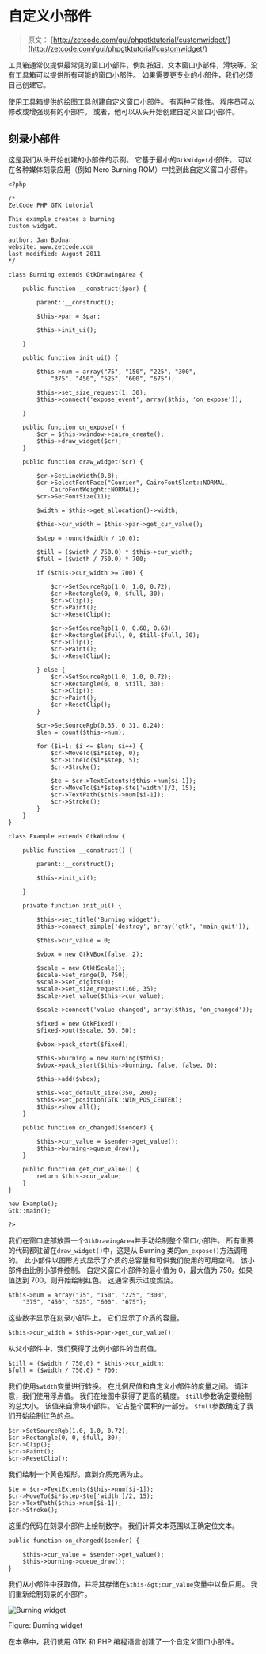 # 自定义小部件

> 原文： [http://zetcode.com/gui/phpgtktutorial/customwidget/](http://zetcode.com/gui/phpgtktutorial/customwidget/)

工具箱通常仅提供最常见的窗口小部件，例如按钮，文本窗口小部件，滑块等。没有工具箱可以提供所有可能的窗口小部件。 如果需要更专业的小部件，我们必须自己创建它。

使用工具箱提供的绘图工具创建自定义窗口小部件。 有两种可能性。 程序员可以修改或增强现有的小部件。 或者，他可以从头开始创建自定义窗口小部件。

## 刻录小部件

这是我们从头开始创建的小部件的示例。 它基于最小的`GtkWidget`小部件。 可以在各种媒体刻录应用（例如 Nero Burning ROM）中找到此自定义窗口小部件。

```
<?php

/* 
ZetCode PHP GTK tutorial

This example creates a burning
custom widget.

author: Jan Bodnar
website: www.zetcode.com
last modified: August 2011
*/

class Burning extends GtkDrawingArea { 

    public function __construct($par) { 

        parent::__construct(); 

        $this->par = $par;          

        $this->init_ui();

    } 

    public function init_ui() {

        $this->num = array("75", "150", "225", "300", 
            "375", "450", "525", "600", "675");

        $this->set_size_request(1, 30);
        $this->connect('expose_event', array($this, 'on_expose')); 

    }

    public function on_expose() {
        $cr = $this->window->cairo_create();
        $this->draw_widget($cr);
    }

    public function draw_widget($cr) {

        $cr->SetLineWidth(0.8);
        $cr->SelectFontFace("Courier", CairoFontSlant::NORMAL, 
            CairoFontWeight::NORMAL);
        $cr->SetFontSize(11);

        $width = $this->get_allocation()->width;

        $this->cur_width = $this->par->get_cur_value();

        $step = round($width / 10.0);

        $till = ($width / 750.0) * $this->cur_width;
        $full = ($width / 750.0) * 700;

        if ($this->cur_width >= 700) {

            $cr->SetSourceRgb(1.0, 1.0, 0.72);
            $cr->Rectangle(0, 0, $full, 30);
            $cr->Clip();
            $cr->Paint();
            $cr->ResetClip();

            $cr->SetSourceRgb(1.0, 0.68, 0.68).
            $cr->Rectangle($full, 0, $till-$full, 30);
            $cr->Clip();
            $cr->Paint();
            $cr->ResetClip();

        } else {
            $cr->SetSourceRgb(1.0, 1.0, 0.72);
            $cr->Rectangle(0, 0, $till, 30);
            $cr->Clip();
            $cr->Paint();
            $cr->ResetClip();
        }

        $cr->SetSourceRgb(0.35, 0.31, 0.24);
        $len = count($this->num);

        for ($i=1; $i <= $len; $i++) {
            $cr->MoveTo($i*$step, 0);
            $cr->LineTo($i*$step, 5);
            $cr->Stroke();

            $te = $cr->TextExtents($this->num[$i-1]);
            $cr->MoveTo($i*$step-$te['width']/2, 15);
            $cr->TextPath($this->num[$i-1]);
            $cr->Stroke();
        }        
    }
}

class Example extends GtkWindow { 

    public function __construct() { 

        parent::__construct(); 

        $this->init_ui();

    } 

    private function init_ui() {

        $this->set_title('Burning widget');         
        $this->connect_simple('destroy', array('gtk', 'main_quit')); 

        $this->cur_value = 0;

        $vbox = new GtkVBox(false, 2);

        $scale = new GtkHScale();
        $scale->set_range(0, 750);
        $scale->set_digits(0);
        $scale->set_size_request(160, 35);
        $scale->set_value($this->cur_value);

        $scale->connect('value-changed', array($this, 'on_changed'));

        $fixed = new GtkFixed();
        $fixed->put($scale, 50, 50);

        $vbox->pack_start($fixed);

        $this->burning = new Burning($this);
        $vbox->pack_start($this->burning, false, false, 0);

        $this->add($vbox);

        $this->set_default_size(350, 200); 
        $this->set_position(GTK::WIN_POS_CENTER);
        $this->show_all();         
    }

    public function on_changed($sender) {

        $this->cur_value = $sender->get_value();
        $this->burning->queue_draw();
    }

    public function get_cur_value() {
        return $this->cur_value;
    }
} 

new Example(); 
Gtk::main();

?>

```

我们在窗口底部放置一个`GtkDrawingArea`并手动绘制整个窗口小部件。 所有重要的代码都驻留在`draw_widget()`中，这是从 Burning 类的`on_expose()`方法调用的。 此小部件以图形方式显示了介质的总容量和可供我们使用的可用空间。 该小部件由比例小部件控制。 自定义窗口小部件的最小值为 0，最大值为 750。如果值达到 700，则开始绘制红色。 这通常表示过度燃烧。

```
$this->num = array("75", "150", "225", "300", 
    "375", "450", "525", "600", "675");

```

这些数字显示在刻录小部件上。 它们显示了介质的容量。

```
$this->cur_width = $this->par->get_cur_value();

```

从父小部件中，我们获得了比例小部件的当前值。

```
$till = ($width / 750.0) * $this->cur_width;
$full = ($width / 750.0) * 700;

```

我们使用`$width`变量进行转换。 在比例尺值和自定义小部件的度量之间。 请注意，我们使用浮点值。 我们在绘图中获得了更高的精度。 `$till`参数确定要绘制的总大小。 该值来自滑块小部件。 它占整个面积的一部分。 `$full`参数确定了我们开始绘制红色的点。

```
$cr->SetSourceRgb(1.0, 1.0, 0.72);
$cr->Rectangle(0, 0, $full, 30);
$cr->Clip();
$cr->Paint();
$cr->ResetClip();

```

我们绘制一个黄色矩形，直到介质充满为止。

```
$te = $cr->TextExtents($this->num[$i-1]);
$cr->MoveTo($i*$step-$te['width']/2, 15);
$cr->TextPath($this->num[$i-1]);
$cr->Stroke();

```

这里的代码在刻录小部件上绘制数字。 我们计算文本范围以正确定位文本。

```
public function on_changed($sender) {

    $this->cur_value = $sender->get_value();
    $this->burning->queue_draw();
}

```

我们从小部件中获取值，并将其存储在`$this-&gt;cur_value`变量中以备后用。 我们重新绘制刻录的小部件。

![Burning widget](img/ba69f46f9147f0768c89af8b06b0a8f1.jpg)

Figure: Burning widget

在本章中，我们使用 GTK 和 PHP 编程语言创建了一个自定义窗口小部件。
